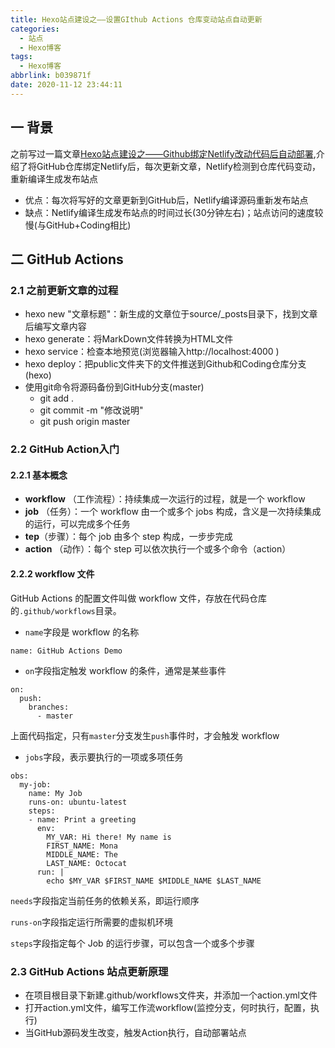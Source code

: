 ```yaml
---
title: Hexo站点建设之——设置GIthub Actions 仓库变动站点自动更新
categories:
  - 站点
  - Hexo博客
tags:
  - Hexo博客
abbrlink: b039871f
date: 2020-11-12 23:44:11
---
```

## 一 背景

之前写过一篇文章[Hexo站点建设之——Github绑定Netlify改动代码后自动部署](Hexo站点建设之——Github绑定Netlify改动代码后自动部署.md),介绍了将GitHub仓库绑定Netlify后，每次更新文章，Netlify检测到仓库代码变动，重新编译生成发布站点

* 优点：每次将写好的文章更新到GitHub后，Netlify编译源码重新发布站点
* 缺点：Netlify编译生成发布站点的时间过长(30分钟左右)；站点访问的速度较慢(与GitHub+Coding相比)

<!--more-->

## 二 GitHub Actions

### 2.1 之前更新文章的过程

* hexo new "文章标题"：新生成的文章位于source/_posts目录下，找到文章后编写文章内容
* hexo generate：将MarkDown文件转换为HTML文件
* hexo service：检查本地预览(浏览器输入http://localhost:4000 )
* hexo deploy：把public文件夹下的文件推送到Github和Coding仓库分支(hexo)
* 使用git命令将源码备份到GitHub分支(master)
  - git add .
  - git commit -m "修改说明"
  - git push origin master

### 2.2  GitHub Action入门

#### 2.2.1 基本概念

*  **workflow** （工作流程）：持续集成一次运行的过程，就是一个 workflow 
*  **job** （任务）：一个 workflow 由一个或多个 jobs 构成，含义是一次持续集成的运行，可以完成多个任务 
*  **tep**（步骤）：每个 job 由多个 step 构成，一步步完成 
*  **action** （动作）：每个 step 可以依次执行一个或多个命令（action） 

#### 2.2.2 workflow 文件

 GitHub Actions 的配置文件叫做 workflow 文件，存放在代码仓库的`.github/workflows`目录。 

*  `name`字段是 workflow 的名称 

  ```
  name: GitHub Actions Demo
  ```

*  `on`字段指定触发 workflow 的条件，通常是某些事件 

  ```
  on:
    push:
      branches:    
        - master
  ```

   上面代码指定，只有`master`分支发生`push`事件时，才会触发 workflow 

*  `jobs`字段，表示要执行的一项或多项任务 

  ```
  obs:
    my-job:
      name: My Job
      runs-on: ubuntu-latest
      steps:
      - name: Print a greeting
        env:
          MY_VAR: Hi there! My name is
          FIRST_NAME: Mona
          MIDDLE_NAME: The
          LAST_NAME: Octocat
        run: |
          echo $MY_VAR $FIRST_NAME $MIDDLE_NAME $LAST_NAME
  ```

   `needs`字段指定当前任务的依赖关系，即运行顺序 

   `runs-on`字段指定运行所需要的虚拟机环境 

   `steps`字段指定每个 Job 的运行步骤，可以包含一个或多个步骤 


### 2.3 GitHub Actions 站点更新原理

* 在项目根目录下新建.github/workflows文件夹，并添加一个action.yml文件
* 打开action.yml文件，编写工作流workflow(监控分支，何时执行，配置，执行)
* 当GitHub源码发生改变，触发Action执行，自动部署站点